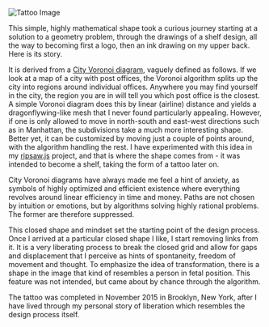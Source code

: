 ![Tattoo Image](/images/projects/algorithmic-tattoo.svg)

This simple, highly mathematical shape took a curious journey starting at a solution to a geometry problem, through the drawings of a shelf design, all the way to becoming first a logo, then an ink drawing on my upper back. Here is its story.

It is derived from a [City Voronoi diagram](https://en.wikipedia.org/wiki/Voronoi_diagram#Illustration), vaguely defined as follows. If we look at a map of a city with post offices, the Voronoi algorithm splits up the city into regions around individual offices. Anywhere you may find yourself in the city, the region you are in will tell you which post office is the closest. A simple Voronoi diagram does this by linear (airline) distance and yields a dragonflywing-like mesh that I never found particularly appealing. However, if one is only allowed to move in north-south and east-west directions such as in Manhattan, the subdivisions take a much more interesting shape. Better yet, it can be customized by moving just a couple of points around, with the algorithm handling the rest. I have experimented with this idea in my [ripsaw.js](http://pickled-plugins.github.io/ripsaw-demo/#pages/home) project, and that is where the shape comes from - it was intended to become a shelf, taking the form of a tattoo later on.

City Voronoi diagrams have always made me feel a hint of anxiety, as symbols of highly optimized and efficient existence where everything revolves around linear efficiency in time and money. Paths are not chosen by intuition or emotions, but by algorithms solving highly rational problems. The former are therefore suppressed.

This closed shape and mindset set the starting point of the design process. Once I arrived at a particular closed shape I like, I start removing links from it. It is a very liberating process to break the closed grid and allow for gaps and displacement that I perceive as hints of spontaneity, freedom of movement and thought. To emphasize the idea of transformation, there is a shape in the image that kind of resembles a person in fetal position. This feature was not intended, but came about by chance through the algorithm.

The tattoo was completed in November 2015 in Brooklyn, New York, after I have lived through my personal story of liberation which resembles the design process itself.